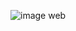 
![image web](https://cdn.discordapp.com/attachments/1023240914891718727/1023241932450828358/unknown.png)
